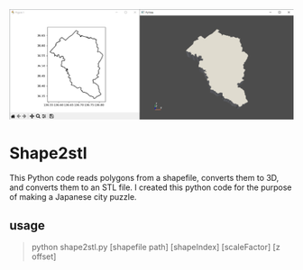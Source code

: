 <img src="image\image_shape2stl.PNG">

# Shape2stl

This Python code reads polygons from a shapefile, converts them to 3D, and converts them to an STL file. I created this python code for the purpose of making a Japanese city puzzle.

## usage

> python shape2stl.py [shapefile path] [shapeIndex] [scaleFactor] [z offset]
